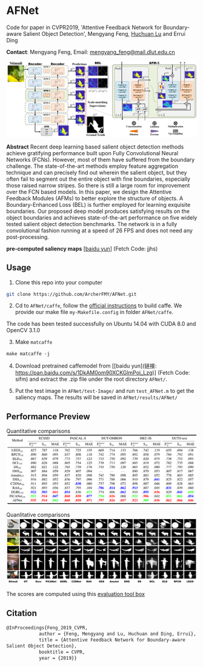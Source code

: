 # AFNet
Code for paper in CVPR2019, 'Attentive Feedback Network for Boundary-aware Salient Object Detection', Mengyang Feng, [Huchuan Lu](http://ice.dlut.edu.cn/lu/publications.html) and Errui Ding

__Contact__:  Mengyang Feng, Email: mengyang_feng@mail.dlut.edu.cn

![AFNet pipline](https://github.com/ArcherFMY/AFNet/blob/master/figures/pipeline.png "pipline")

__Abstract__
Recent deep learning based salient object detection methods achieve gratifying performance built upon Fully Convolutional Neural Networks (FCNs). However, most of them have suffered from the boundary challenge. The state-of-the-art methods employ feature aggregation technique and can precisely find out wherein the salient object, but they often fail to segment out the entire object with fine boundaries, especially those raised narrow stripes. So there is still a large room for improvement over the FCN based models. In this paper, we design the Attentive Feedback Modules (AFMs) to better explore the structure of objects. A Boundary-Enhanced Loss (BEL) is further employed for learning exquisite boundaries. Our proposed deep model produces satisfying results on the object boundaries and achieves state-of-the-art performance on five widely tested salient object detection benchmarks. The network is in a fully convolutional fashion running at a speed of 26 FPS and does not need any post-processing.

__pre-computed saliency maps__ [[baidu yun](https://pan.baidu.com/s/1ywXgqq7yLcupr9o2RzRkgg)] (Fetch Code: jjhs) 
## Usage
1. Clone this repo into your computer
```bash
git clone https://github.com/ArcherFMY/AFNet.git
```
2. Cd to `AFNet/caffe`, follow the [official instructions](http://caffe.berkeleyvision.org/installation.html) to build caffe. We provide our make file `my-Makefile.config` in folder `AFNet/caffe`.

The code has been tested successfully on Ubuntu 14.04 with CUDA 8.0 and OpenCV 3.1.0

3. Make `matcaffe`
```
make matcaffe -j
```

4. Download pretrained caffemodel from [[baidu yun](链接: https://pan.baidu.com/s/1DkAM0om90XCKGlmPoi_Lzg)] (Fetch Code: sifm) and extract the .zip file under the root directory `AFNet/`. 

5. Put the test image in `AFNet/test-Image/` and run `test_AFNet.m` to get the saliency maps. The results will be saved in `AFNet/results/AFNet/`

## Performance Preview
Quantitative comparisons
![table2](https://github.com/ArcherFMY/AFNet/blob/master/figures/table2.png "table2")

Quanlitative comparisons
![fig5](https://github.com/ArcherFMY/AFNet/blob/master/figures/fig5.png "fig5")

The scores are computed using this [evaluation tool box](https://github.com/ArcherFMY/sal_eval_toolbox)

## Citation
```
@InProceedings{Feng_2019_CVPR,
            author = {Feng, Mengyang and Lu, Huchuan and Ding, Errui},
            title = {Attentive Feedback Network for Boundary-aware Salient Object Detection},
            booktitle = CVPR,
            year = {2019}}
```
